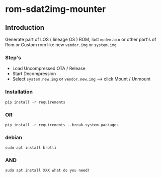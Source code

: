 # rom-sdat2img-mounter

## Introduction

Generate part of LOS ( lineage OS ) ROM, lost `modem.bin` or other part's of Rom or Custom rom 
like new `vendor.img` or `system.img`

### Step's

  - Load Uncompressed OTA / Release
  - Start Decompression
  - Select `system.new.img` or `vendor.new.img` --> click Mount / Unmount

### Installation 

`pip install -r requirements`

### OR 

`pip install -r requirements --break-system-packages`

### debian 

`sudo apt install brotli`

### AND 

`sudo apt install XXX what do you need!`
